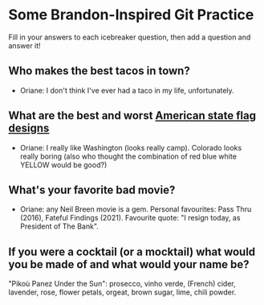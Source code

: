 # Some Brandon-Inspired Git Practice
Fill in your answers to each icebreaker question, then add a question and answer it!

## Who makes the best tacos in town? 
* Oriane: I don't think I've ever had a taco in my life, unfortunately. 

## What are the best and worst [American state flag designs](https://en.wikipedia.org/wiki/Flags_of_the_U.S._states_and_territories)
* Oriane: I really like Washington (looks really camp). Colorado looks really boring (also who thought the combination of red blue white YELLOW would be good?)

## What's your favorite bad movie?
* Oriane: any Neil Breen movie is a gem. Personal favourites: Pass Thru (2016), Fateful Findings (2021). Favourite quote: "I resign today, as President of The Bank". 

## If you were a cocktail (or a mocktail) what would you be made of and what would your name be?
"Pikoù Panez Under the Sun": prosecco, vinho verde, (French) cider, lavender, rose, flower petals, orgeat, brown sugar, lime, chili powder.
